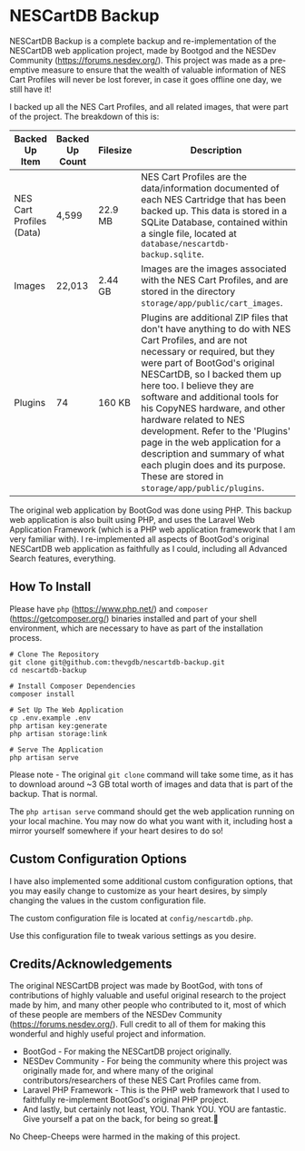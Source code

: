 # NESCartDB Backup

NESCartDB Backup is a complete backup and re-implementation of the NESCartDB web application project, made by Bootgod and the NESDev Community (https://forums.nesdev.org/). This project was made as a pre-emptive measure to ensure that the wealth of valuable information of NES Cart Profiles will never be lost forever, in case it goes offline one day, we still have it!

I backed up all the NES Cart Profiles, and all related images, that were part of the project. The breakdown of this is:

| Backed Up Item           | Backed Up Count | Filesize | Description                                                                                                                                                                                                                                                                                                                                                                                                                                                                                                         |
|--------------------------|-----------------|----------|---------------------------------------------------------------------------------------------------------------------------------------------------------------------------------------------------------------------------------------------------------------------------------------------------------------------------------------------------------------------------------------------------------------------------------------------------------------------------------------------------------------------|
| NES Cart Profiles (Data) | 4,599           | 22.9 MB  | NES Cart Profiles are the data/information documented of each NES Cartridge that has been backed up. This data is stored in a SQLite Database, contained within a single file, located at `database/nescartdb-backup.sqlite`.                                                                                                                                                                                                                                                                                       |
| Images                   | 22,013          | 2.44 GB  | Images are the images associated with the NES Cart Profiles, and are stored in the directory `storage/app/public/cart_images`.                                                                                                                                                                                                                                                                                                                                                                                      |
| Plugins                  | 74              | 160 KB   | Plugins are additional ZIP files that don't have anything to do with NES Cart Profiles, and are not necessary or required, but they were part of BootGod's original NESCartDB, so I backed them up here too. I believe they are software and additional tools for his CopyNES hardware, and other hardware related to NES development. Refer to the 'Plugins' page in the web application for a description and summary of what each plugin does and its purpose. These are stored in `storage/app/public/plugins`. |

The original web application by BootGod was done using PHP. This backup web application is also built using PHP, and uses the Laravel Web Application Framework (which is a PHP web application framework that I am very familiar with). I re-implemented all aspects of BootGod's original NESCartDB web application as faithfully as I could, including all Advanced Search features, everything.

## How To Install

Please have `php` (https://www.php.net/) and `composer` (https://getcomposer.org/) binaries installed and part of your shell environment, which are necessary to have as part of the installation process.

```shell
# Clone The Repository
git clone git@github.com:thevgdb/nescartdb-backup.git
cd nescartdb-backup

# Install Composer Dependencies
composer install

# Set Up The Web Application
cp .env.example .env
php artisan key:generate
php artisan storage:link

# Serve The Application
php artisan serve
```

Please note - The original `git clone` command will take some time, as it has to download around ~3 GB total worth of images and data that is part of the backup. That is normal.

The `php artisan serve` command should get the web application running on your local machine. You may now do what you want with it, including host a mirror yourself somewhere if your heart desires to do so!

## Custom Configuration Options

I have also implemented some additional custom configuration options, that you may easily change to customize as your heart desires, by simply changing the values in the custom configuration file.

The custom configuration file is located at `config/nescartdb.php`.

Use this configuration file to tweak various settings as you desire.

## Credits/Acknowledgements

The original NESCartDB project was made by BootGod, with tons of contributions of highly valuable and useful original research to the project made by him, and many other people who contributed to it, most of which of these people are members of the NESDev Community (https://forums.nesdev.org/). Full credit to all of them for making this wonderful and highly useful project and information.

* BootGod - For making the NESCartDB project originally.
* NESDev Community - For being the community where this project was originally made for, and where many of the original contributors/researchers of these NES Cart Profiles came from.
* Laravel PHP Framework - This is the PHP web framework that I used to faithfully re-implement BootGod's original PHP project.
* And lastly, but certainly not least, YOU. Thank YOU. YOU are fantastic. Give yourself a pat on the back, for being so great.💯

No Cheep-Cheeps were harmed in the making of this project.
